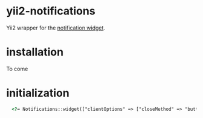 # yii2-notifications
Yii2 wrapper for the [notification widget](https://github.com/coalexe/notifications).

# installation
To come

# initialization
```html
  <?= Notifications::widget(["clientOptions" => ["closeMethod" => "button"]]) ?>
```

